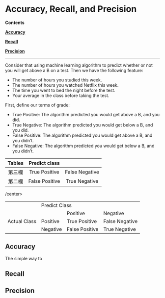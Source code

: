 # Accuracy, Recall, and Precision

**Contents**

[**Accuracy**](#acc)

[**Recall**](#recall)

[**Precision**](#pre)

-----
Consider that using machine learning algorithm to predict whether or not you will get above a B on a test. Then we have the following feature:  
* The number of hours you studied this week.  
* The number of hours you watched Netflix this week.  
* The time you went to bed the night before the test.  
* Your average in the class before taking the test.  

First, define our terms of grade:  
* True Positive: The algorithm predicted you would get above a B, and you did.
* True Negative: The algorithm predicted you would get below a B, and you did.
* False Positive: The algorithm predicted you would get above a B, and you didn’t.
* False Negative: The algorithm predicted you would get below a B, and you didn’t.

| Tables        | Predict class||
| :-------------: |:-------------:| :-----:|
| 第三欄        | True Positive      | False Negative |
| 第二欄        | False Positive      |   True Negative |

<table>
    <tr>
        <td > </td> 
        <center><td colspan="3">Predict Class</td>/center>
   </tr>
    <tr>
        <td rowspan="3">Actual Class</td>
        <td > </td> 
        <td >Positive</td> 
        <td >Negative</td> 
    </tr>
    <tr>
        <td >Positive</td> 
        <td >True Positive</td> 
        <td >False Negative</td> 
    </tr>
    <tr>
        <td >Negative</td>
        <td >False Positive</td>  
        <td >True Negative</td>
    </tr>
</table>

## Accuracy <a name="acc"/>

The simple way to 

## Recall <a name="recall"/>

## Precision <a name="pre"/>
